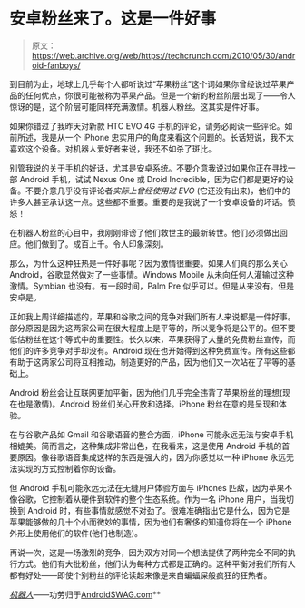 # 安卓粉丝来了。这是一件好事 

> 原文：<https://web.archive.org/web/https://techcrunch.com/2010/05/30/android-fanboys/>

到目前为止，地球上几乎每个人都听说过“苹果粉丝”这个词如果你曾经说过苹果产品的任何优点，你很可能被称为苹果产品。但是一个新的粉丝阶层出现了——令人惊讶的是，这个阶层可能同样充满激情。机器人粉丝。这其实是件好事。

如果你错过了我昨天对新款 HTC EVO 4G 手机的评论，请务必阅读一些评论。如前所述，我是从一个 iPhone 忠实用户的角度来看这个问题的。长话短说，我不太喜欢这个设备。对机器人爱好者来说，我还不如杀了斑比。

别管我说的关于手机的好话，尤其是安卓系统。不要介意我说过如果你正在寻找一部 Android 手机，试试 Nexus One 或 Droid Incredible，因为它们都是更好的设备。不要介意几乎没有评论者*实际上曾经使用过 EVO* (它还没有出来)，他们中的许多人甚至承认这一点。这些都不重要。重要的是我说了一个安卓设备的坏话。愤怒！

在机器人粉丝的心目中，我刚刚诽谤了他们救世主的最新转世。他们必须做出回应。他们做到了。成百上千。令人印象深刻。

那么，为什么这种狂热是一件好事呢？因为激情很重要。如果人们真的那么关心 Android，谷歌显然做对了一些事情。Windows Mobile 从未向任何人灌输过这种激情。Symbian 也没有。有一段时间，Palm Pre 似乎可以。但是从来没有。但是安卓是。

正如我上周详细描述的，苹果和谷歌之间的竞争对我们所有人来说都是一件好事。部分原因是因为这两家公司在很大程度上是平等的，所以竞争将是公平的。但不要低估粉丝在这个等式中的重要性。长久以来，苹果获得了大量的免费粉丝宣传，而他们的许多竞争对手却没有。Android 现在也开始得到这种免费宣传。所有这些都有助于这两家公司将互相推动，制造更好的产品，因为他们又一次站在了平等的基础上。

Android 粉丝会让互联网更加平衡，因为他们几乎完全违背了苹果粉丝的理想(现在也是激情)。Android 粉丝们关心开放和选择。iPhone 粉丝在意的是呈现和体验。

在与谷歌产品如 Gmail 和谷歌语音的整合方面，iPhone 可能永远无法与安卓手机相媲美。简而言之，这种集成非常出色，在我看来，这是使用 Android 手机的首要原因。像谷歌语音集成这样的东西是强大的，因为你感觉以一种 iPhone 永远无法实现的方式控制着你的设备。

但 Android 手机可能永远无法在无缝用户体验方面与 iPhones 匹敌，因为苹果不像谷歌，它控制着从硬件到软件的整个生态系统。作为一名 iPhone 用户，当我切换到 Android 时，有些事情就感觉不对劲了。很难准确指出它是什么，因为它是苹果能够做的几十个小而微妙的事情，因为他们有奢侈的知道你将在一个 iPhone 外形上使用他们的软件(他们也制造)。

再说一次，这是一场激烈的竞争，因为双方对同一个想法提供了两种完全不同的执行方式。他们有大批粉丝，他们认为每种方式都是正确的。这种平衡对我们所有人都有好处——即使个别粉丝的评论读起来像是来自蝙蝠屎般疯狂的狂热者。

*[*机器人*](https://web.archive.org/web/20230207135329/http://www.androidguys.com/2010/03/22/android-fanboy-2/)*——功劳归于[AndroidSWAG.com](https://web.archive.org/web/20230207135329/http://androidswag.com/)**